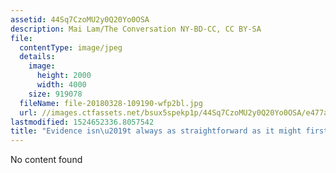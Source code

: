 ```yaml
---
assetid: 44Sq7CzoMU2y0Q20Yo0OSA
description: Mai Lam/The Conversation NY-BD-CC, CC BY-SA
file:
  contentType: image/jpeg
  details:
    image:
      height: 2000
      width: 4000
    size: 919078
  fileName: file-20180328-109190-wfp2bl.jpg
  url: //images.ctfassets.net/bsux5spekp1p/44Sq7CzoMU2y0Q20Yo0OSA/e477a2c3c604e8b2e334d30a49dad120/file-20180328-109190-wfp2bl.jpg
lastmodified: 1524652336.8057542
title: "Evidence isn\u2019t always as straightforward as it might first seem."
---
```

No content found